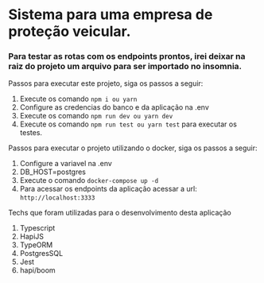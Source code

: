 # Sistema para uma empresa de proteção veicular.

### Para testar as rotas com os endpoints prontos, irei deixar na raiz do projeto um arquivo para ser importado no insomnia.

Passos para executar este projeto, siga os passos a seguir:

1. Execute os comando `npm i ou yarn`
2. Configure as credencias do banco e da aplicação na .env
3. Execute os comando `npm run dev ou yarn dev`
4. Execute os comando `npm run test ou yarn test` para executar os testes.

Passos para executar o projeto utilizando o docker, siga os passos a seguir:

1. Configure a variavel na .env
2. DB_HOST=postgres
4. Execute o comando `docker-compose up -d`
5. Para acessar os endpoints da aplicação acessar a url: `http://localhost:3333`

Techs que foram utilizadas para o desenvolvimento desta aplicação

1. Typescript
2. HapiJS
3. TypeORM
4. PostgresSQL
5. Jest
6. hapi/boom 

